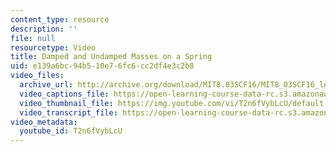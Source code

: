 ```yaml
---
content_type: resource
description: ''
file: null
resourcetype: Video
title: Damped and Undamped Masses on a Spring
uid: e139a6bc-94b5-10e7-6fc6-cc2df4e3c2b8
video_files:
  archive_url: http://archive.org/download/MIT8.03SCF16/MIT8_03SCF16_lec02_300k.mp4
  video_captions_file: https://open-learning-course-data-rc.s3.amazonaws.com/8-03sc-physics-iii-vibrations-and-waves-fall-2016/09a118f7e5995aa9af185984155659e0_T2n6fVybLcU.vtt
  video_thumbnail_file: https://img.youtube.com/vi/T2n6fVybLcU/default.jpg
  video_transcript_file: https://open-learning-course-data-rc.s3.amazonaws.com/8-03sc-physics-iii-vibrations-and-waves-fall-2016/07c5c25b1ad9cec89067f7ace4226804_T2n6fVybLcU.pdf
video_metadata:
  youtube_id: T2n6fVybLcU
---
```

